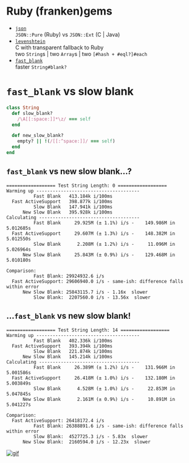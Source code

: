 # Ruby (franken)gems

* <span class="fragment">[`json`](https://github.com/flori/json)<br />`JSON::Pure` (Ruby) vs `JSON::Ext` (C | Java)</span>
* <span class="fragment">[`levenshtein`](https://rubygems.org/gems/levenshtein)<br />C with transparent fallback to Ruby<br />two `String`s | two `Array`s | two `[#hash + #eql?]#each`</span>
* <span class="fragment">[`fast_blank`](https://github.com/SamSaffron/fast_blank)<br />faster `String#blank?`</span>


# `fast_blank` vs slow blank

```ruby
class String
  def slow_blank?
    /\A[[:space:]]*\z/ === self
  end

  def new_slow_blank?
    empty? || !(/[[:^space:]]/ === self)
  end
end
```


## `fast_blank` vs new slow blank…?

```nohighlight
================== Test String Length: 0 ==================
Warming up --------------------------------------
          Fast Blank   413.184k i/100ms
  Fast ActiveSupport   398.877k i/100ms
          Slow Blank   147.941k i/100ms
      New Slow Blank   395.928k i/100ms
Calculating -------------------------------------
          Fast Blank     29.925M (± 1.1%) i/s -    149.986M in   5.012685s
  Fast ActiveSupport     29.607M (± 1.3%) i/s -    148.382M in   5.012550s
          Slow Blank      2.208M (± 1.2%) i/s -     11.096M in   5.026964s
      New Slow Blank     25.843M (± 0.9%) i/s -    129.468M in   5.010180s

Comparison:
          Fast Blank: 29924932.6 i/s
  Fast ActiveSupport: 29606940.0 i/s - same-ish: difference falls within error
      New Slow Blank: 25843115.7 i/s - 1.16x  slower
          Slow Blank:  2207560.0 i/s - 13.56x  slower
```


## …`fast_blank` vs new slow blank!

```nohighlight
================== Test String Length: 14 ==================
Warming up --------------------------------------
          Fast Blank   402.336k i/100ms
  Fast ActiveSupport   393.394k i/100ms
          Slow Blank   221.874k i/100ms
      New Slow Blank   145.214k i/100ms
Calculating -------------------------------------
          Fast Blank     26.389M (± 1.2%) i/s -    131.966M in   5.001586s
  Fast ActiveSupport     26.418M (± 1.0%) i/s -    132.180M in   5.003849s
          Slow Blank      4.528M (± 1.0%) i/s -     22.853M in   5.047845s
      New Slow Blank      2.161M (± 0.9%) i/s -     10.891M in   5.041227s

Comparison:
  Fast ActiveSupport: 26418172.4 i/s
          Fast Blank: 26388891.6 i/s - same-ish: difference falls within error
          Slow Blank:  4527725.3 i/s - 5.83x  slower
      New Slow Blank:  2160594.0 i/s - 12.23x  slower
```


[![gif](img/gif.png)](https://twitter.com/alexandraerin/status/875470627045552133)

